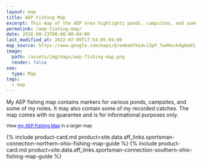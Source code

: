 ```yaml
---
layout: map
title: AEP Fishing Map
excerpt: This map of the AEP area highlights ponds, campsites, and some fishing notes. It may also contain some of my recorded catches.
permalink: /aep-fishing-map/
date: 2016-08-23T00:00:00-04:00
last_modified_at: 2022-07-09T17:54:05-04:00
map_source: https://www.google.com/maps/d/embed?mid=13pP_fw4Hssk4gAmd3zHfpQmWFrA
image:
  path: /assets/img/maps/aep-fishing-map.png
  render: false
seo:
  type: Map
tags:
  - map
---
```

<p>My AEP fishing map contains markers for various ponds, campsites, and some of my notes. It may also contain some of my recorded catches. The map comes with no guarantee and is for informational purposes only.</p>

<small>View <a href="https://www.google.com/maps/ms?msa=0&msid=204931278092854056383.0004b43a451e3c8afc737&ie=UTF8&t=h&ll=39.728313,-81.715622&spn=0.126741,0.219727&z=12&source=embed" style="color:#0000FF;text-align:left">my AEP Fishing Map</a> in a larger map</small>

{% include product-card.md product=site.data.aff_links.sportsman-connection-northern-ohio-fishing-map-guide %}
{% include product-card.md product=site.data.aff_links.sportsman-connection-southern-ohio-fishing-map-guide %}
